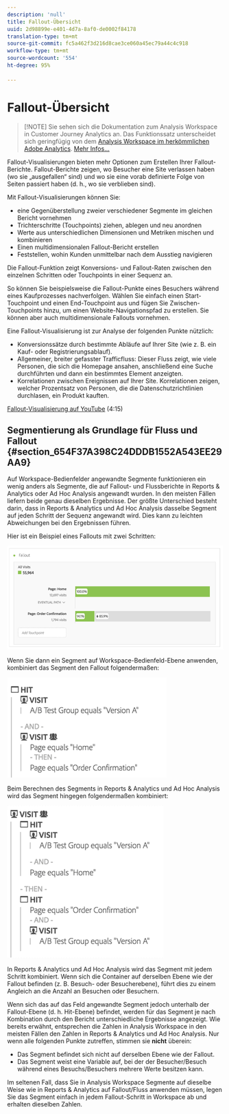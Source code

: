 ```yaml
---
description: 'null'
title: Fallout-Übersicht
uuid: 2d98899e-e401-4d7a-8af0-de0002f84178
translation-type: tm+mt
source-git-commit: fc5a462f3d216d8cae3ce060a45ec79a44c4c918
workflow-type: tm+mt
source-wordcount: '554'
ht-degree: 95%

---
```



# Fallout-Übersicht

>[!NOTE] Sie sehen sich die Dokumentation zum Analysis Workspace in Customer Journey Analytics an. Das Funktionssatz unterscheidet sich geringfügig von dem [Analysis Workspace im herkömmlichen Adobe Analytics](https://docs.adobe.com/content/help/de-DE/analytics/analyze/analysis-workspace/home.html). [Mehr Infos...](/help/getting-started/cja-aa.md)

Fallout-Visualisierungen bieten mehr Optionen zum Erstellen Ihrer Fallout-Berichte. Fallout-Berichte zeigen, wo Besucher eine Site verlassen haben (wo sie „ausgefallen“ sind) und wo sie eine vorab definierte Folge von Seiten passiert haben (d. h., wo sie verblieben sind).

Mit Fallout-Visualisierungen können Sie:

* eine Gegenüberstellung zweier verschiedener Segmente im gleichen Bericht vornehmen
* Trichterschritte (Touchpoints) ziehen, ablegen und neu anordnen
* Werte aus unterschiedlichen Dimensionen und Metriken mischen und kombinieren
* Einen multidimensionalen Fallout-Bericht erstellen
* Feststellen, wohin Kunden unmittelbar nach dem Ausstieg navigieren

Die Fallout-Funktion zeigt Konversions- und Fallout-Raten zwischen den einzelnen Schritten oder Touchpoints in einer Sequenz an.

So können Sie beispielsweise die Fallout-Punkte eines Besuchers während eines Kaufprozesses nachverfolgen. Wählen Sie einfach einen Start-Touchpoint und einen End-Touchpoint aus und fügen Sie Zwischen-Touchpoints hinzu, um einen Website-Navigationspfad zu erstellen. Sie können aber auch multidimensionale Fallouts vornehmen.

Eine Fallout-Visualisierung ist zur Analyse der folgenden Punkte nützlich:

* Konversionssätze durch bestimmte Abläufe auf Ihrer Site (wie z. B. ein Kauf- oder Registrierungsablauf).
* Allgemeiner, breiter gefasster Trafficfluss: Dieser Fluss zeigt, wie viele Personen, die sich die Homepage ansahen, anschließend eine Suche durchführten und dann ein bestimmtes Element anzeigten.
* Korrelationen zwischen Ereignissen auf Ihrer Site. Korrelationen zeigen, welcher Prozentsatz von Personen, die die Datenschutzrichtlinien durchlasen, ein Produkt kauften.

[Fallout-Visualisierung auf YouTube](https://www.youtube.com/watch?v=VcrfHSyIoj8&amp;index=52&amp;list=PL2tCx83mn7GuNnQdYGOtlyCu0V5mEZ8sS) (4:15)

## Segmentierung als Grundlage für Fluss und Fallout {#section_654F37A398C24DDDB1552A543EE29AA9}

Auf Workspace-Bedienfelder angewandte Segmente funktionieren ein wenig anders als Segmente, die auf Fallout- und Flussberichte in Reports &amp; Analytics oder Ad Hoc Analysis angewandt wurden. In den meisten Fällen liefern beide genau dieselben Ergebnisse. Der größte Unterschied besteht darin, dass in Reports &amp; Analytics und Ad Hoc Analysis dasselbe Segment auf jeden Schritt der Sequenz angewandt wird. Dies kann zu leichten Abweichungen bei den Ergebnissen führen.

Hier ist ein Beispiel eines Fallouts mit zwei Schritten:

![](assets/fallout_segments1.png)

Wenn Sie dann ein Segment auf Workspace-Bedienfeld-Ebene anwenden, kombiniert das Segment den Fallout folgendermaßen:

![](assets/fallout_seg.png)

Beim Berechnen des Segments in Reports &amp; Analytics und Ad Hoc Analysis wird das Segment hingegen folgendermaßen kombiniert:

![](assets/fallout_segments3.png)

In Reports &amp; Analytics und Ad Hoc Analysis wird das Segment mit jedem Schritt kombiniert. Wenn sich die Container auf derselben Ebene wie der Fallout befinden (z. B. Besuch- oder Besucherebene), führt dies zu einem Angleich an die Anzahl an Besuchen oder Besuchern.

Wenn sich das auf das Feld angewandte Segment jedoch unterhalb der Fallout-Ebene (d. h. Hit-Ebene) befindet, werden für das Segment je nach Kombination durch den Bericht unterschiedliche Ergebnisse angezeigt. Wie bereits erwähnt, entsprechen die Zahlen in Analysis Workspace in den meisten Fällen den Zahlen in Reports &amp; Analytics und Ad Hoc Analysis. Nur wenn alle folgenden Punkte zutreffen, stimmen sie **nicht** überein:

* Das Segment befindet sich nicht auf derselben Ebene wie der Fallout.
* Das Segment weist eine Variable auf, bei der der Besucher/Besuch während eines Besuchs/Besuchers mehrere Werte besitzen kann.

Im seltenen Fall, dass Sie in Analysis Workspace Segmente auf dieselbe Weise wie in Reports &amp; Analytics auf Fallout/Fluss anwenden müssen, legen Sie das Segment einfach in jedem Fallout-Schritt in Workspace ab und erhalten dieselben Zahlen.
